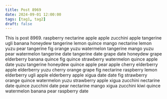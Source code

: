 ```yaml
---
title: Post 8969
date: 2024-09-01 12:00:00
tags: [tag1, tag2]
draft: false
---
```

This is post 8969.
raspberry
nectarine
apple
apple
zucchini
apple
tangerine
ugli
banana
honeydew
tangerine
lemon
quince
mango
nectarine
lemon
yuzu
pear
tangerine
fig
orange
yuzu
watermelon
tangerine
mango
yuzu
pear
watermelon
tangerine
date
tangerine
date
grape
date
honeydew
grape
elderberry
banana
quince
fig
quince
strawberry
watermelon
quince
apple
date
yuzu
tangerine
honeydew
quince
apple
pear
apple
cherry
elderberry
apple
elderberry
yuzu
cherry
orange
grape
fig
nectarine
raspberry
lemon
elderberry
ugli
apple
elderberry
apple
xigua
date
date
fig
strawberry
orange
quince
watermelon
yuzu
strawberry
apple
xigua
zucchini
nectarine
date
quince
zucchini
date
pear
nectarine
mango
xigua
zucchini
kiwi
quince
watermelon
banana
pear
raspberry
date
